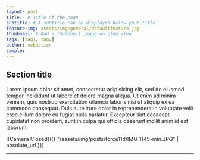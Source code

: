 ```yaml
---
layout: post
title:  # Title of the page
subtitle: # A subtitle can be displayed below your title
feature-img: assets/img/general/defaultfeature.jpg
thumbnail: # Add a thumbnail image on blog view
tags: [tag1, tag2]
author: sebastien
sample: 
---
```


## Section title

Lorem ipsum dolor sit amet, consectetur adipisicing elit, sed do eiusmod tempor incididunt ut labore et dolore magna aliqua. Ut enim ad minim veniam, quis nostrud exercitation ullamco laboris nisi ut aliquip ex ea commodo consequat. Duis aute irure dolor in reprehenderit in voluptate velit esse cillum dolore eu fugiat nulla pariatur. Excepteur sint occaecat cupidatat non proident, sunt in culpa qui officia deserunt mollit anim id est laborum.

![Camera Closed]({{ "/assets/img/posts/force11d/IMG_1145-min.JPG" | absolute_url }})
*****
